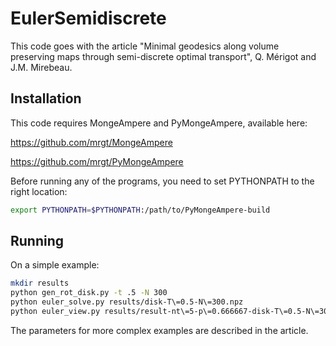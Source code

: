 # EulerSemidiscrete

This code goes with the article "Minimal geodesics along volume preserving maps through semi-discrete optimal transport", Q. Mérigot and J.M. Mirebeau.

## Installation

This code requires MongeAmpere and PyMongeAmpere, available here:

https://github.com/mrgt/MongeAmpere

https://github.com/mrgt/PyMongeAmpere

Before running any of the programs, you need to set PYTHONPATH to the right location:

``` sh
export PYTHONPATH=$PYTHONPATH:/path/to/PyMongeAmpere-build
```

## Running

On a simple example:
``` sh
mkdir results
python gen_rot_disk.py -t .5 -N 300
python euler_solve.py results/disk-T\=0.5-N\=300.npz 
python euler_view.py results/result-nt\=5-p\=0.666667-disk-T\=0.5-N\=300.npz
``` 

The parameters for more complex examples are described in the article.
